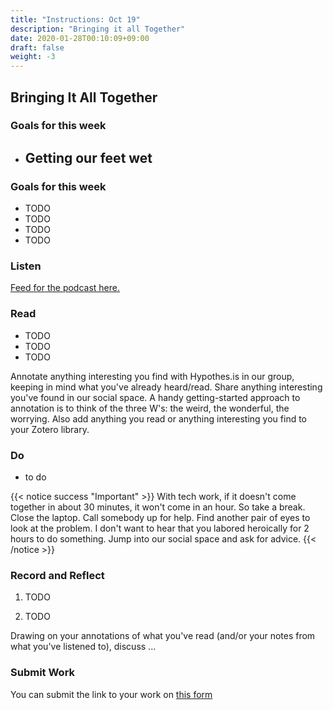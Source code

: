 ```yaml
---
title: "Instructions: Oct 19"
description: "Bringing it all Together"
date: 2020-01-28T00:10:09+09:00
draft: false
weight: -3
---
```

## Bringing It All Together

### Goals for this week
+  ## Getting our feet wet

### Goals for this week

- TODO
- TODO
- TODO
- TODO


### Listen

[Feed for the podcast here.]()



### Read

+ TODO
+ TODO
+ TODO

Annotate anything interesting you find with Hypothes.is in our group, keeping in mind what you've already heard/read. Share anything interesting you've found in our social space. A handy getting-started approach to annotation is to think of the three W's: the weird, the wonderful, the worrying. Also add anything you read or anything interesting you find to your Zotero library.


### Do

- to do


{{< notice success "Important" >}} With tech work, if it doesn't come together in about 30 minutes, it won't come in an hour. So take a break. Close the laptop. Call somebody up for help. Find another pair of eyes to look at the problem. I don't want to hear that you labored heroically for 2 hours to do something. Jump into our social space and ask for advice.
{{< /notice >}}

### Record and Reflect

1. TODO

2. TODO

Drawing on your annotations of what you've read (and/or your notes from what you've listened to), discuss ...

### Submit Work

You can submit the link to your work on [this form](#)
